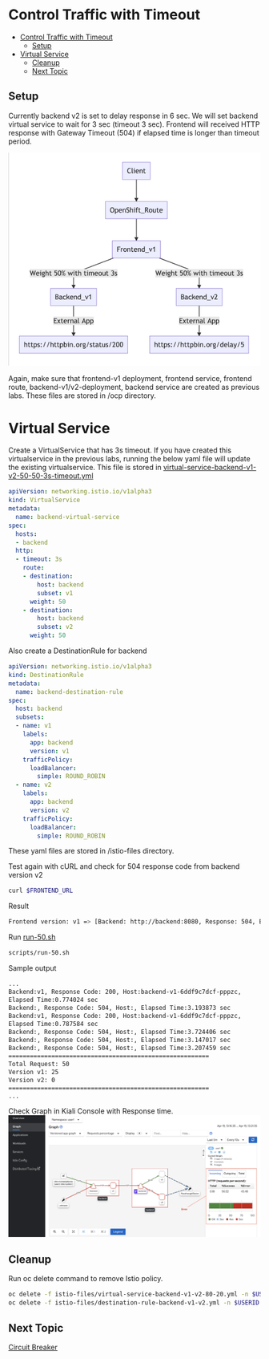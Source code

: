 # Control Traffic with Timeout

<!-- TOC -->

- [Control Traffic with Timeout](#control-traffic-with-timeout)
  - [Setup](#setup)
- [Virtual Service](#virtual-service)
  - [Cleanup](#cleanup)
  - [Next Topic](#next-topic)

<!-- /TOC -->

## Setup

Currently backend v2 is set to delay response in 6 sec. We will set backend virtual service to wait for 3 sec (timeout 3 sec).  Frontend will received HTTP response with Gateway Timeout (504) if elapsed time is longer than timeout period.

![Timeout 3s](../images/microservices-timeout-3s.png)

Again, make sure that frontend-v1 deployment, frontend service, frontend route, backend-v1/v2-deployment, backend service are created as previous labs. These files are stored in /ocp directory.

# Virtual Service

Create a VirtualService that has 3s timeout. If you have created this virtualservice in the previous labs, running the below yaml file will update the existing virtualservice. This file is stored in [virtual-service-backend-v1-v2-50-50-3s-timeout.yml](../istio-files/virtual-service-backend-v1-v2-50-50-3s-timeout.yml)

```yaml
apiVersion: networking.istio.io/v1alpha3
kind: VirtualService
metadata:
  name: backend-virtual-service
spec:
  hosts:
  - backend
  http:
  - timeout: 3s
    route:
    - destination:
        host: backend
        subset: v1
      weight: 50
    - destination:
        host: backend
        subset: v2
      weight: 50
```

Also create a DestinationRule for backend
```yaml
apiVersion: networking.istio.io/v1alpha3
kind: DestinationRule
metadata:
  name: backend-destination-rule
spec:
  host: backend
  subsets:
  - name: v1
    labels:
      app: backend
      version: v1
    trafficPolicy:
      loadBalancer:
        simple: ROUND_ROBIN
  - name: v2
    labels:
      app: backend
      version: v2
    trafficPolicy:
      loadBalancer:
        simple: ROUND_ROBIN
```
These yaml files are stored in /istio-files directory.

Test again with cURL and check for 504 response code from backend version v2

```bash
curl $FRONTEND_URL
```

Result

```bash
Frontend version: v1 => [Backend: http://backend:8080, Response: 504, Body: upstream request timeout]
```

Run [run-50.sh](../scripts/run-50.sh)

```bash
scripts/run-50.sh
```

Sample output
```log
...
Backend:v1, Response Code: 200, Host:backend-v1-6ddf9c7dcf-pppzc, Elapsed Time:0.774024 sec
Backend:, Response Code: 504, Host:, Elapsed Time:3.193873 sec
Backend:v1, Response Code: 200, Host:backend-v1-6ddf9c7dcf-pppzc, Elapsed Time:0.787584 sec
Backend:, Response Code: 504, Host:, Elapsed Time:3.724406 sec
Backend:, Response Code: 504, Host:, Elapsed Time:3.147017 sec
Backend:, Response Code: 504, Host:, Elapsed Time:3.207459 sec
========================================================
Total Request: 50
Version v1: 25
Version v2: 0
========================================================
...
```

Check Graph in Kiali Console with Response time.
![](../images/kiali-graph-timeout.png)



## Cleanup
Run oc delete command to remove Istio policy.

```bash
oc delete -f istio-files/virtual-service-backend-v1-v2-80-20.yml -n $USERID
oc delete -f istio-files/destination-rule-backend-v1-v2.yml -n $USERID
```

## Next Topic

[Circuit Breaker](./08-circuit-breaker.md)
